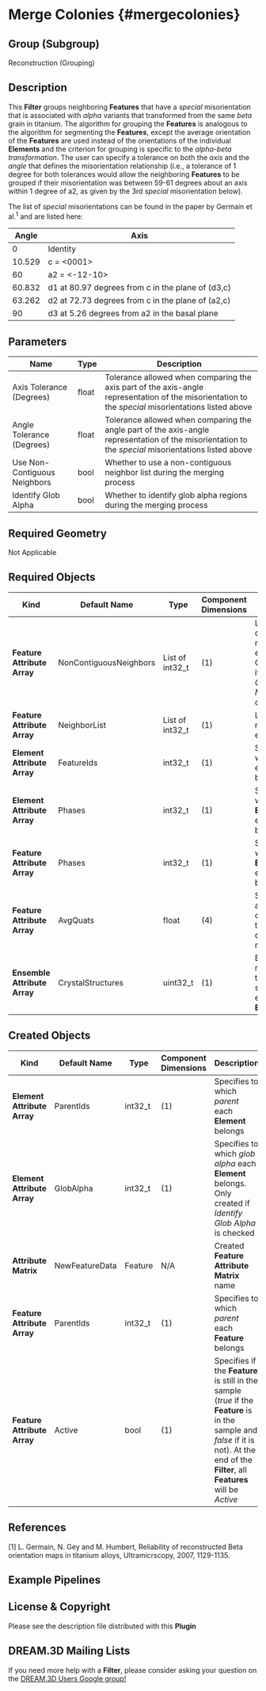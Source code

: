 Merge Colonies {#mergecolonies}
======

## Group (Subgroup) ##

Reconstruction (Grouping)

## Description ##

This **Filter** groups neighboring **Features** that have a *special* misorientation that is associated with *alpha* variants that transformed from the same *beta* grain in titanium.  The algorithm for grouping the **Features** is analogous to the algorithm for segmenting the **Features**, except the average orientation of the **Features** are used instead of the orientations of the individual **Elements** and the criterion for grouping is specific to the *alpha-beta transformation*.  The user can specify a tolerance on both the *axis* and the *angle* that defines the misorientation relationship (i.e., a tolerance of 1 degree for both tolerances would allow the neighboring **Features** to be grouped if their misorientation was between 59-61 degrees about an axis within 1 degree of a2, as given by the 3rd *special* misorientation below).

The list of *special* misorientations can be found in the paper by Germain et al.<sup>1</sup> and are listed here: 

| Angle | Axis |
|------|------|
| 0 | Identity |
| 10.529 | c = <0001> |
| 60 | a2 = <-12-10> |
| 60.832 | d1 at 80.97 degrees from c in the plane of (d3,c) |
| 63.262 | d2 at 72.73 degrees from c in the plane of (a2,c) |
| 90 | d3 at 5.26 degrees from a2 in the basal plane |


## Parameters ##

| Name | Type | Description |
|------|------| ----------- |
| Axis Tolerance (Degrees) | float | Tolerance allowed when comparing the axis part of the axis-angle representation of the misorientation to the _special_ misorientations listed above |
| Angle Tolerance (Degrees) | float | Tolerance allowed when comparing the angle part of the axis-angle representation of the misorientation to the _special_ misorientations listed above |
| Use Non-Contiguous Neighbors | bool | Whether to use a non-contiguous neighbor list during the merging process |
| Identify Glob Alpha | bool | Whether to identify glob alpha regions during the merging process |

## Required Geometry ##

Not Applicable

## Required Objects ##

| Kind | Default Name | Type | Component Dimensions | Description |
|------|--------------|------|----------------------|-------------|
| **Feature Attribute Array** | NonContiguousNeighbors | List of int32_t | (1) | List of non-contiguous neighbors for each **Feature**. Only needed if _Use Non-Contiguous Neighbors_ is checked |
| **Feature Attribute Array** | NeighborList | List of int32_t | (1) | List of neighbors for each **Feature** |
| **Element Attribute Array** | FeatureIds | int32_t | (1) | Specifies to which **Feature** each **Element** belongs |
| **Element Attribute Array** | Phases | int32_t | (1) | Specifies to which **Ensemble** each **Element** belongs |
| **Feature Attribute Array** | Phases | int32_t | (1) | Specifies to which **Ensemble** each **Feature** belongs |
| **Feature Attribute Array** | AvgQuats | float| (4) | Specifies the average orientation of the **Feature** in quaternion representation |
| **Ensemble Attribute Array** | CrystalStructures | uint32_t | (1) | Enumeration representing the crystal structure for each **Ensemble** |

## Created Objects ##

| Kind | Default Name | Type | Component Dimensions | Description |
|------|--------------|------|----------------------|-------------|
| **Element Attribute Array** | ParentIds | int32_t | (1) | Specifies to which _parent_ each **Element** belongs |
| **Element Attribute Array** | GlobAlpha | int32_t | (1) | Specifies to which _glob alpha_ each **Element** belongs. Only created if _Identify Glob Alpha_ is checked |
| **Attribute Matrix** | NewFeatureData | Feature | N/A | Created **Feature Attribute Matrix** name |
| **Feature Attribute Array** | ParentIds | int32_t | (1) | Specifies to which _parent_ each **Feature** belongs |
| **Feature Attribute Array** | Active | bool | (1) | Specifies if the **Feature** is still in the sample (*true* if the **Feature** is in the sample and *false* if it is not). At the end of the **Filter**, all **Features** will be _Active_ |

## References ##

[1] L. Germain, N. Gey and M. Humbert, Reliability of reconstructed Beta orientation maps in titanium alloys, Ultramicrscopy, 2007, 1129-1135.


## Example Pipelines ##



## License & Copyright ##

Please see the description file distributed with this **Plugin**

## DREAM.3D Mailing Lists ##

If you need more help with a **Filter**, please consider asking your question on the [DREAM.3D Users Google group!](https://groups.google.com/forum/?hl=en#!forum/dream3d-users)


